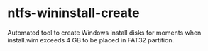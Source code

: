 # ntfs-wininstall-create
Automated tool to create Windows install disks for moments when install.wim exceeds 4 GB to be placed in FAT32 partition.
